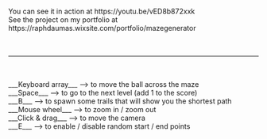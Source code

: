 <br>
You can see it in action at https://youtu.be/vED8b872xxk <br>
See the project on my portfolio at https://raphdaumas.wixsite.com/portfolio/mazegenerator <br>
<br>
<br>

---

<br>
<br>
___Keyboard array___ --> to move the ball across the maze <br>
___Space___ --> to go to the next level (add 1 to the score) <br>
___B___ --> to spawn some trails that will show you the shortest path <br>
___Mouse wheel___ --> to zoom in / zoom out <br>
___Click & drag___ --> to move the camera <br>
___E___ --> to enable / disable random start / end points <bre>
